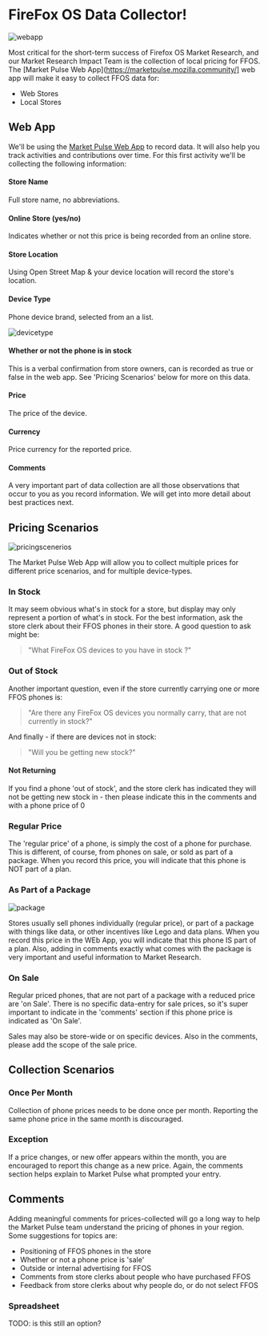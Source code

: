 
# FireFox OS Data Collector!

![webapp](http://tiptoes.ca/wp-content/uploads/2015/02/2015-02-28_1308.png)

Most critical for the short-term success of Firefox OS Market Research, and our Market Research Impact Team is the collection of local pricing for FFOS. The [Market Pulse Web App](https://marketpulse.mozilla.community/] web app will make it easy to collect FFOS data for:

* Web Stores
* Local Stores

## Web App

We'll be using the [Market Pulse Web App](https://marketpulse.mozilla.community) to record data. It will also help you track activities and contributions over time.  For this first activity we'll be collecting the following information:

#### Store Name
Full store name, no abbreviations.

#### Online Store (yes/no)
Indicates whether or not this price is being recorded from an online store.  

#### Store Location
Using Open Street Map & your device location will record the store's location.

#### Device Type
Phone device brand, selected from an a list.

![devicetype](http://tiptoes.ca/wp-content/uploads/2015/03/2015-03-01_0941.png)


#### Whether or not the phone is in stock

This is a verbal confirmation from store owners, can is recorded as true or false in the web app.  See 'Pricing Scenarios' below for more on this data.

#### Price 
The price of the device.

#### Currency
Price currency for the reported price.

#### Comments
A very important part of data collection are all those observations that occur to you as you record information. We will get into more detail about best practices next.

## Pricing Scenarios

![pricingscenerios](http://tiptoes.ca/wp-content/uploads/2015/02/sale-tags1.png)

The Market Pulse Web App will allow you to collect multiple prices for different price scenarios, and for multiple device-types.  

### In Stock

It may seem obvious what's in stock for a store, but display may only represent a portion of what's in stock. 
For the best information, ask the store clerk about their FFOS phones in their store. A good question to ask might be:

> "What FireFox OS devices to you have in stock ?"

### Out of Stock

Another important question, even if the store currently carrying one or more FFOS phones is:

> "Are there any FireFox OS devices you normally carry, that are not currently in stock?"

And finally  - if there are devices not in stock:

> "Will you be getting new stock?"

#### Not Returning

If you find a phone 'out of stock', and the store clerk has indicated they will not be getting new stock in - then please indicate this in the comments and with a phone price of 0

### Regular Price

The 'regular price' of a phone, is simply the cost of a phone for purchase. This is different, of course, from phones on sale, or sold as part of a package.  When you record this price, you will indicate that this phone is NOT part of a plan.

### As Part of a Package

![package](http://tiptoes.ca/wp-content/uploads/2015/03/2015-03-01_1751.png)

Stores usually sell phones individually (regular price), or part of a package with things like data, or other incentives like Lego and data plans.  When you record this price in the WEb App, you will indicate that this phone IS part of a plan.   Also, adding in comments exactly what comes with the package is very important and useful information to Market Research.

### On Sale

Regular priced phones, that are not part of a package with a reduced price are 'on Sale'.  There is no specific data-entry for sale prices, so it's super important to indicate in the 'comments' section if this phone price is indicated as 'On Sale'.  

Sales may also be store-wide or on specific devices.  Also in the comments, please add the scope of the sale price.


## Collection Scenarios

### Once Per Month

Collection of phone prices needs to be done once per month.  Reporting the same phone price in the same month is discouraged.  

### Exception

If a price changes, or new offer appears within the month, you are encouraged to report this change as a new price. Again, the comments section helps explain to Market Pulse what prompted your entry.

## Comments

Adding meaningful comments for prices-collected will go a long way to help the Market Pulse team understand the pricing of phones in your region.   Some suggestions for topics are:

* Positioning of FFOS phones in the store
* Whether or not a phone price is 'sale'
* Outside or internal advertising for FFOS
* Comments from store clerks about people who have purchased FFOS
* Feedback from store clerks about why people do, or do not select FFOS

### Spreadsheet 
TODO: is this still an option?  

